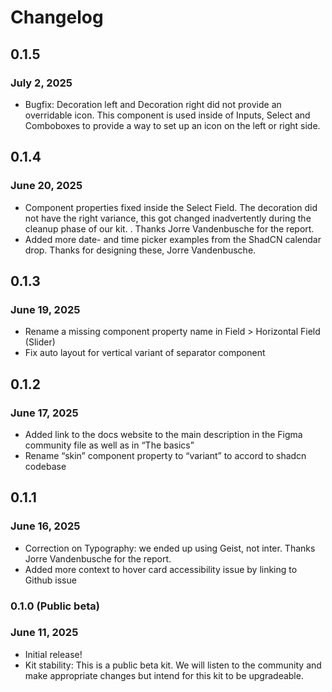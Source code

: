 # Changelog

## 0.1.5

### July 2, 2025

* Bugfix: Decoration left and Decoration right did not provide an overridable icon. This component is used inside of Inputs, Select and Comboboxes to provide a way to set up an icon on the left or right side.

## 0.1.4

### June 20, 2025

* Component properties fixed inside the Select Field. The decoration did not have the right variance, this got changed inadvertently during the cleanup phase of our kit. . Thanks Jorre Vandenbusche for the report.
* Added more date- and time picker examples from the ShadCN calendar drop. Thanks for designing these, Jorre Vandenbusche.

## 0.1.3

### June 19, 2025

* Rename a missing component property name in Field > Horizontal Field (Slider)
* Fix auto layout for vertical variant of separator component

## 0.1.2

### June 17, 2025

- Added link to the docs website to the main description in the Figma community file as well as in “The basics”
- Rename “skin” component property to “variant” to accord to shadcn codebase

## 0.1.1

### June 16, 2025

- Correction on Typography: we ended up using Geist, not inter. Thanks Jorre Vandenbusche for the report.
- Added more context to hover card accessibility issue by linking to Github issue

### 0.1.0 (Public beta)

### June 11, 2025

- Initial release!
- Kit stability: This is a public beta kit. We will listen to the community and make appropriate changes but intend for this kit to be upgradeable.
